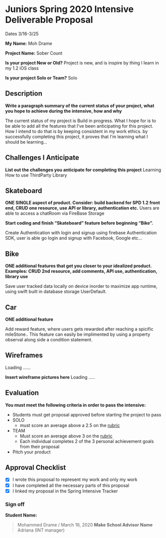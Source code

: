# Juniors Spring 2020 Intensive Deliverable Proposal

Dates 3/16-3/25

**My Name:** Moh Drame


**Project Name:** Sober Count


**Is your project New or Old?** Project is new, and is inspire by thing I learn in my 1.2 iOS class


**Is your project Solo or Team?** Solo


## Description

**Write a paragraph summary of the current status of your project, what you hope to achieve during the intensive, how and why**

The current status of my project is Build in progress. What I hope for is to be able to add all the features that I’ve been anticipating for this project. How I intend to do that is by keeping consistent in my work ethics. by successfully completing this project, it proves that I'm learning what I should be learning... 



## Challenges I Anticipate

**List out the challenges you anticipate for completing this project**
Learning How to use ThirdParty Library


## Skateboard

**ONE SINGLE aspect of product. Consider: build backend for SPD 1.2 front end, CRUD one resource, use API or library, authentication etc.** Users are able to access a chatRoom via FireBase Storage 

**Start coding and finish “Skateboard” feature before beginning “Bike”.** 

Create Authentication with login and signup using firebase Authentication SDK, user is able go login and signup with Facebook, Google etc...

## Bike
**ONE additional features that get you closer to your idealized product. Examples: CRUD 2nd resource, add comments, API use, authentication, library use** 

Save user tracked data locally on device inorder to maximize app runtime, using swift built in database storage UserDefault.

## Car
**ONE additional feature** 

Add reward feature, where users gets rewarded after reaching a spicific mileStone.. This feature can easily be implimented by using a property observal along side a condition statement. 

## Wireframes

Loading ......

**Insert wireframe pictures here**
Loading .....

## Evaluation

**You must meet the following criteria in order to pass the intensive:**

- Students must get proposal approved before starting the project to pass
- SOLO 
    - must score an average above a 2.5 on the [rubric]
- TEAM 
    - Must score an average above 3 on the [rubric]
    - Each individual completes 2 of the 3 personal achievement goals from their proposal
- Pitch your product

[rubric]:https://docs.google.com/document/d/1IOQDmohLBEBT-hyr-2vgw1mbZUNsq3fHxVfH0oRmVt0/edit


## Approval Checklist
- [X] I wrote this proposal to represent my work and only my work
- [X] I have completed all the necessary parts of this proposal
- [X] I linked my proposal in the Spring Intensive Tracker

### Sign off

**Student Name:**                
> Mohammed Drame / March 16, 2020
**Make School Advisor Name**
> Adriana (INT manager)

